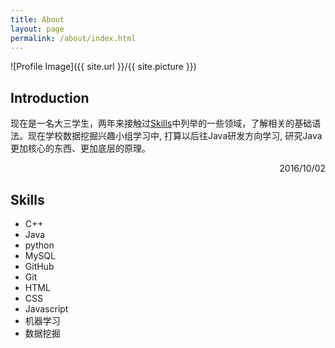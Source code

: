 ```yaml
---
title: About
layout: page
permalink: /about/index.html
---
```

![Profile Image]({{ site.url }}/{{ site.picture }})

## Introduction

现在是一名大三学生，两年来接触过[Skills](#skills)中列举的一些领域，了解相关的基础语法。现在学校数据挖掘兴趣小组学习中, 打算以后往Java研发方向学习, 研究Java更加核心的东西、更加底层的原理。

<p style="text-align:right">2016/10/02</p>

## Skills

- C++
- Java
- python
- MySQL
- GitHub
- Git
- HTML
- CSS
- Javascript
- 机器学习
- 数据挖掘

<!-- 
<h2>Projects</h2>

<ul>
	<li><a href="https://github.com/">Lorem Lorem</a></li>
	<li><a href="https://github.com/">Ipsum Dolor</a></li>
	<li><a href="https://github.com/">Dolor Lorem</a></li>
</ul>
 -->
